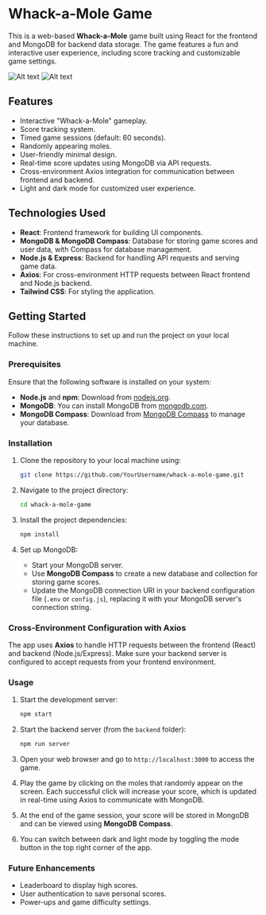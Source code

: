 # Whack-a-Mole Game

This is a web-based **Whack-a-Mole** game built using React for the frontend and MongoDB for backend data storage. The game features a fun and interactive user experience, including score tracking and customizable game settings.

![Alt text](/assets/)
![Alt text](/assets/)

## Features
- Interactive "Whack-a-Mole" gameplay.
- Score tracking system.
- Timed game sessions (default: 60 seconds).
- Randomly appearing moles.
- User-friendly minimal design.
- Real-time score updates using MongoDB via API requests.
- Cross-environment Axios integration for communication between frontend and backend.
- Light and dark mode for customized user experience.

## Technologies Used
- **React**: Frontend framework for building UI components.
- **MongoDB & MongoDB Compass**: Database for storing game scores and user data, with Compass for database management.
- **Node.js & Express**: Backend for handling API requests and serving game data.
- **Axios**: For cross-environment HTTP requests between React frontend and Node.js backend.
- **Tailwind CSS**: For styling the application.

## Getting Started
Follow these instructions to set up and run the project on your local machine.

### Prerequisites
Ensure that the following software is installed on your system:
- **Node.js** and **npm**: Download from [nodejs.org](https://nodejs.org).
- **MongoDB**: You can install MongoDB from [mongodb.com](https://www.mongodb.com/try/download/community).
- **MongoDB Compass**: Download from [MongoDB Compass](https://www.mongodb.com/products/compass) to manage your database.


### Installation
1. Clone the repository to your local machine using:
    ```bash
    git clone https://github.com/YourUsername/whack-a-mole-game.git
    ```

2. Navigate to the project directory:
    ```bash
    cd whack-a-mole-game
    ```

3. Install the project dependencies:
    ```bash
    npm install
    ```

4. Set up MongoDB:
   - Start your MongoDB server.
   - Use **MongoDB Compass** to create a new database and collection for storing game scores.
   - Update the MongoDB connection URI in your backend configuration file (`.env` or `config.js`), replacing it with your MongoDB server's connection string.

### Cross-Environment Configuration with Axios
The app uses **Axios** to handle HTTP requests between the frontend (React) and backend (Node.js/Express). Make sure your backend server is configured to accept requests from your frontend environment.


### Usage
1. Start the development server:
    ```bash
    npm start
    ```

2. Start the backend server (from the `backend` folder):
    ```bash
    npm run server
    ```

3. Open your web browser and go to `http://localhost:3000` to access the game.

4. Play the game by clicking on the moles that randomly appear on the screen. Each successful click will increase your score, which is updated in real-time using Axios to communicate with MongoDB.

5. At the end of the game session, your score will be stored in MongoDB and can be viewed using **MongoDB Compass**.

6. You can switch between dark and light mode by toggling the mode button in the top right corner of the app.

### Future Enhancements
- Leaderboard to display high scores.
- User authentication to save personal scores.
- Power-ups and game difficulty settings.

